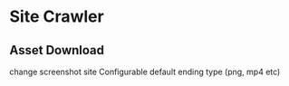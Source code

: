 # Site Crawler



## Asset Download
change screenshot site
Configurable default ending type (png, mp4 etc)